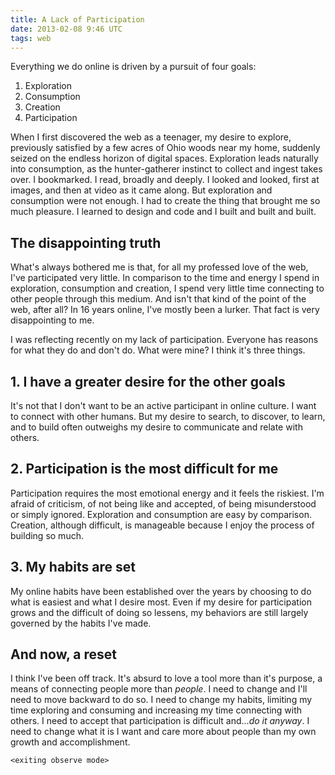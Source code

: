 ```yaml
---
title: A Lack of Participation
date: 2013-02-08 9:46 UTC
tags: web
---
```


Everything we do online is driven by a pursuit of four goals:

1. Exploration
2. Consumption
3. Creation
4. Participation

When I first discovered the web as a teenager, my desire to explore, previously satisfied by a few acres of Ohio woods near my home, suddenly seized on the endless horizon of digital spaces. Exploration leads naturally into consumption, as the hunter-gatherer instinct to collect and ingest takes over. I bookmarked. I read, broadly and deeply. I looked and looked, first at images, and then at video as it came along. But exploration and consumption were not enough. I had to create the thing that brought me so much pleasure. I learned to design and code and I built and built and built.

## The disappointing truth

What's always bothered me is that, for all my professed love of the web, I've participated very little. In comparison to the time and energy I spend in exploration, consumption and creation, I spend very little time connecting to other people through this medium. And isn't that kind of the point of the web, after all? In 16 years online, I've mostly been a lurker. That fact is very disappointing to me.

I was reflecting recently on my lack of participation. Everyone has reasons for what they do and don't do. What were mine? I think it's three things.

## 1. I have a greater desire for the other goals

It's not that I don't want to be an active participant in online culture. I want to connect with other humans. But my desire to search, to discover, to learn, and to build often outweighs my desire to communicate and relate with others.

## 2. Participation is the most difficult for me

Participation requires the most emotional energy and it feels the riskiest. I'm afraid of criticism, of not being like and accepted, of being misunderstood or simply ignored. Exploration and consumption are easy by comparison. Creation, although difficult, is manageable because I enjoy the process of building so much.

## 3. My habits are set

My online habits have been established over the years by choosing to do what is easiest and what I desire most. Even if my desire for participation grows and the difficult of doing so lessens, my behaviors are still largely governed by the habits I've made.

## And now, a reset

I think I've been off track. It's absurd to love a tool more than it's purpose, a means of connecting people more than *people*. I need to change and I'll need to move backward to do so. I need to change my habits, limiting my time exploring and consuming and increasing my time connecting with others. I need to accept that participation is difficult and...*do it anyway*. I need to change what it is I want and care more about people than my own growth and accomplishment.

`<exiting observe mode>`
